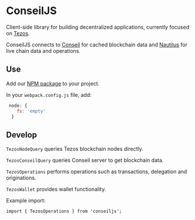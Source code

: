 # ConseilJS
Client-side library for building decentralized applications, currently focused on [Tezos](http://tezos.com/).

ConseilJS connects to [Conseil](https://github.com/Cryptonomic/Conseil) for cached blockchain data and [Nautilus](https://github.com/Cryptonomic/Nautilus) for live chain data and operations.

## Use

Add our [NPM package]() to your project.

In your `webpack.config.js` file, add:

```javascript
 node: {
    fs: 'empty'
  }
```  

## Develop

`TezosNodeQuery` queries Tezos blockchain nodes directly.

`TezosConseilQuery` queries Conseil server to get blockchain data. 

`TezosOperations` performs operations such as transactions, delegation and originations.

`TezosWallet` provides wallet functionality.

Example import:

```import { TezosOperations } from 'conseiljs';```